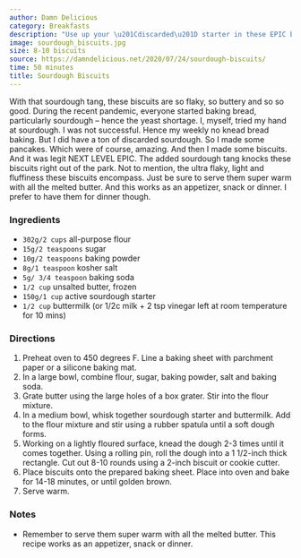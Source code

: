 ```yaml
---
author: Damn Delicious
category: Breakfasts
description: "Use up your \u201Cdiscarded\u201D starter in these EPIC biscuits!"
image: sourdough_biscuits.jpg
size: 8-10 biscuits
source: https://damndelicious.net/2020/07/24/sourdough-biscuits/
time: 50 minutes
title: Sourdough Biscuits
---
```


With that sourdough tang, these biscuits are so flaky, so buttery and so so good. During the recent pandemic, everyone started baking bread, particularly sourdough – hence the yeast shortage. I, myself, tried my hand at sourdough. I was not successful. Hence my weekly no knead bread baking. But I did have a ton of discarded sourdough. So I made some pancakes. Which were of course, amazing. And then I made some biscuits. And it was legit NEXT LEVEL EPIC. The added sourdough tang knocks these biscuits right out of the park. Not to mention, the ultra flaky, light and fluffiness these biscuits encompass. Just be sure to serve them super warm with all the melted butter. And this works as an appetizer, snack or dinner. I prefer to have them for dinner though.

### Ingredients

* `302g/2 cups` all-purpose flour
* `15g/2 teaspoons` sugar
* `10g/2 teaspoons` baking powder
* `8g/1 teaspoon` kosher salt
* `5g/ 3/4 teaspoon` baking soda
* `1/2 cup` unsalted butter, frozen
* `150g/1 cup` active sourdough starter
* `1/2 cup` buttermilk (or 1/2c milk + 2 tsp vinegar left at room temperature for 10 mins)

### Directions

1. Preheat oven to 450 degrees F. Line a baking sheet with parchment paper or a silicone baking mat.
2. In a large bowl, combine flour, sugar, baking powder, salt and baking soda.
3. Grate butter using the large holes of a box grater. Stir into the flour mixture.
4. In a medium bowl, whisk together sourdough starter and buttermilk. Add to the flour mixture and stir using a rubber spatula until a soft dough forms.
5. Working on a lightly floured surface, knead the dough 2-3 times until it comes together. Using a rolling pin, roll the dough into a 1 1/2-inch thick rectangle. Cut out 8-10 rounds using a 2-inch biscuit or cookie cutter.
6. Place biscuits onto the prepared baking sheet. Place into oven and bake for 14-18 minutes, or until golden brown.
7. Serve warm.

### Notes

- Remember to serve them super warm with all the melted butter. This recipe works as an appetizer, snack or dinner.